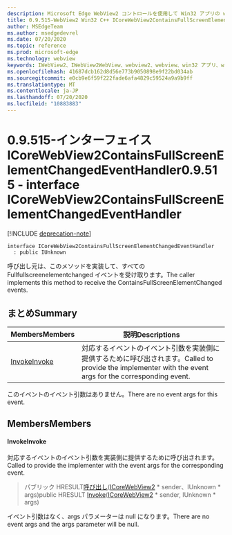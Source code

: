 ```yaml
---
description: Microsoft Edge WebView2 コントロールを使用して Win32 アプリの web コンテンツをホストする
title: 0.9.515-WebView2 Win32 C++ ICoreWebView2ContainsFullScreenElementChangedEventHandler
author: MSEdgeTeam
ms.author: msedgedevrel
ms.date: 07/20/2020
ms.topic: reference
ms.prod: microsoft-edge
ms.technology: webview
keywords: IWebView2、IWebView2WebView、webview2、webview、win32 アプリ、win32、edge、ICoreWebView2、ICoreWebView2Controller、browser control、edge html
ms.openlocfilehash: 41687dcb162d8d56e773b9050898e9f22bd034ab
ms.sourcegitcommit: e0cb9e6f59f222fade6afa4829c59524a9a9b9ff
ms.translationtype: MT
ms.contentlocale: ja-JP
ms.lasthandoff: 07/20/2020
ms.locfileid: "10883883"
---
```

# <span data-ttu-id="d60e3-104">0.9.515-インターフェイス ICoreWebView2ContainsFullScreenElementChangedEventHandler</span><span class="sxs-lookup"><span data-stu-id="d60e3-104">0.9.515 - interface ICoreWebView2ContainsFullScreenElementChangedEventHandler</span></span> 

[!INCLUDE [deprecation-note](../../includes/deprecation-note.md)]

```
interface ICoreWebView2ContainsFullScreenElementChangedEventHandler
  : public IUnknown
```

<span data-ttu-id="d60e3-105">呼び出し元は、このメソッドを実装して、すべての Fullfullscreenelementchanged イベントを受け取ります。</span><span class="sxs-lookup"><span data-stu-id="d60e3-105">The caller implements this method to receive the ContainsFullScreenElementChanged events.</span></span>

## <span data-ttu-id="d60e3-106">まとめ</span><span class="sxs-lookup"><span data-stu-id="d60e3-106">Summary</span></span>

 <span data-ttu-id="d60e3-107">Members</span><span class="sxs-lookup"><span data-stu-id="d60e3-107">Members</span></span>                        | <span data-ttu-id="d60e3-108">説明</span><span class="sxs-lookup"><span data-stu-id="d60e3-108">Descriptions</span></span>
--------------------------------|---------------------------------------------
[<span data-ttu-id="d60e3-109">Invoke</span><span class="sxs-lookup"><span data-stu-id="d60e3-109">Invoke</span></span>](#invoke) | <span data-ttu-id="d60e3-110">対応するイベントのイベント引数を実装側に提供するために呼び出されます。</span><span class="sxs-lookup"><span data-stu-id="d60e3-110">Called to provide the implementer with the event args for the corresponding event.</span></span>

<span data-ttu-id="d60e3-111">このイベントのイベント引数はありません。</span><span class="sxs-lookup"><span data-stu-id="d60e3-111">There are no event args for this event.</span></span>

## <span data-ttu-id="d60e3-112">Members</span><span class="sxs-lookup"><span data-stu-id="d60e3-112">Members</span></span>

#### <span data-ttu-id="d60e3-113">Invoke</span><span class="sxs-lookup"><span data-stu-id="d60e3-113">Invoke</span></span> 

<span data-ttu-id="d60e3-114">対応するイベントのイベント引数を実装側に提供するために呼び出されます。</span><span class="sxs-lookup"><span data-stu-id="d60e3-114">Called to provide the implementer with the event args for the corresponding event.</span></span>

> <span data-ttu-id="d60e3-115">パブリック HRESULT[呼び出し](#invoke)([ICoreWebView2](icorewebview2.md) \* sender、IUnknown \* args)</span><span class="sxs-lookup"><span data-stu-id="d60e3-115">public HRESULT [Invoke](#invoke)([ICoreWebView2](icorewebview2.md) \* sender, IUnknown \* args)</span></span>

<span data-ttu-id="d60e3-116">イベント引数はなく、args パラメーターは null になります。</span><span class="sxs-lookup"><span data-stu-id="d60e3-116">There are no event args and the args parameter will be null.</span></span>

